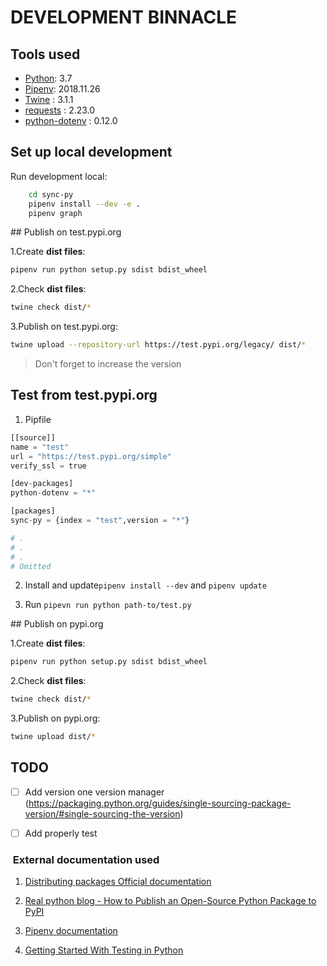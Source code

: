 # DEVELOPMENT BINNACLE

## Tools used

* [Python](https://www.python.org/): 3.7
* [Pipenv](https://github.com/pypa/pipenv): 2018.11.26
* [Twine](https://github.com/pypa/twine/) : 3.1.1
* [requests](https://pypi.org/project/requests/) : 2.23.0
* [python-dotenv](https://pypi.org/project/python-dotenv/) : 0.12.0 
## Set up local development 
Run development local:
```bash
    cd sync-py
    pipenv install --dev -e .
    pipenv graph
```

## Publish on test.pypi.org

1.Create **dist files**: 
```bash
pipenv run python setup.py sdist bdist_wheel
```

2.Check **dist files**: 
```bash
twine check dist/*
```

3.Publish on test.pypi.org: 
```bash
twine upload --repository-url https://test.pypi.org/legacy/ dist/*
```

> Don't forget to increase the version

## Test from test.pypi.org
1. Pipfile
```python
[[source]]
name = "test"
url = "https://test.pypi.org/simple"
verify_ssl = true

[dev-packages]
python-dotenv = "*"

[packages]
sync-py = {index = "test",version = "*"}

# .
# .
# .
# Omitted
```

2. Install and update`pipenv install --dev` and `pipenv update`

3. Run `pipevn run python path-to/test.py`

## Publish on pypi.org

1.Create **dist files**: 
```bash
pipenv run python setup.py sdist bdist_wheel
```

2.Check **dist files**: 
```bash
twine check dist/*
```

3.Publish on pypi.org: 
```bash
twine upload dist/*
```

## TODO

- [ ] Add version one version manager (https://packaging.python.org/guides/single-sourcing-package-version/#single-sourcing-the-version)
- [ ] Add properly test


###  External documentation used

1. [Distributing packages Official documentation](https://packaging.python.org/guides/distributing-packages-using-setuptools/#uploading-your-project-to-pypi)

1. [Real python blog - How to Publish an Open-Source Python Package to PyPI](https://realpython.com/pypi-publish-python-package/)

1. [Pipenv documentation](https://github.com/pypa/pipenv)

1. [Getting Started With Testing in Python](https://realpython.com/python-testing/)
